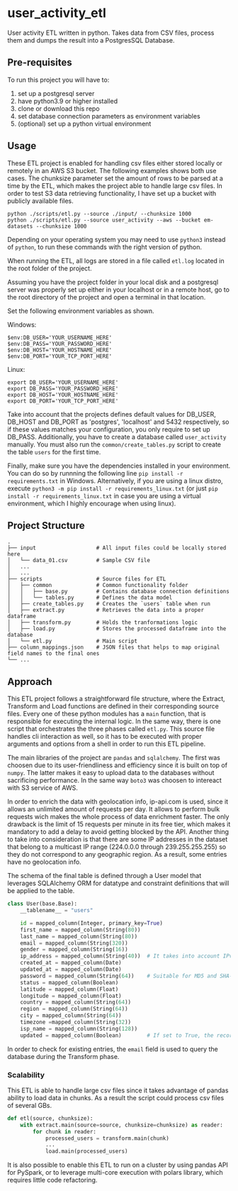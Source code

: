 # user_activity_etl

User activity ETL written in python. Takes data from CSV files, process them and dumps the result into a PostgresSQL Database.

## Pre-requisites

To run this project you will have to:
1. set up a postgresql server
2. have python3.9 or higher installed
3. clone or download this repo
4. set database connection parameters as environment variables
5. (optional) set up a python virtual environment

## Usage

These ETL project is enabled for handling csv files either stored locally or remotely in an AWS S3 bucket. The following examples shows both use cases. The chunksize parameter set the amount of rows to be parsed at a time by the ETL, which makes the project able to handle large csv files. 
In order to test S3 data retrieving functionality, I have set up a bucket with publicly available files.

```
python ./scripts/etl.py --source ./input/ --chunksize 1000
python ./scripts/etl.py --source user_activity --aws --bucket em-datasets --chunksize 1000
```
Depending on your operating system you may need to use `python3` instead of `python`, to run these commands with the right version of python.

When running the ETL, all logs are stored in a file called `etl.log` located in the root folder of the project.

Assuming you have the project folder in your local disk and a postgresql server was properly set up either in your localhost or in a remote host, go to the root directory of the project and open a terminal in that location.

Set the following environment variables as shown.

Windows:

````
$env:DB_USER='YOUR_USERNAME_HERE'
$env:DB_PASS='YOUR_PASSWORD_HERE'
$env:DB_HOST='YOUR_HOSTNAME_HERE'
$env:DB_PORT='YOUR_TCP_PORT_HERE'
````

Linux:

````
export DB_USER='YOUR_USERNAME_HERE'
export DB_PASS='YOUR_PASSWORD_HERE'
export DB_HOST='YOUR_HOSTNAME_HERE'
export DB_PORT='YOUR_TCP_PORT_HERE'
````

Take into account that the projects defines default values for DB_USER, DB_HOST and DB_PORT as 'postgres', 'localhost' and 5432 respectively, so if these values matches your configuration, you only require to set up DB_PASS. Additionally, you have to create a database called `user_activity` manually. You must also run the `common/create_tables.py` script to create the table `users` for the first time.

Finally, make sure you have the dependencies installed in your environment. You can do so by runnning the following line `pip install -r requirements.txt` in Windows. Alternatively, if you are using a linux distro, execute `python3 -m pip install -r requirements_linux.txt` (or just `pip install -r requirements_linux.txt` in case you are using a virtual environment, which I highly encourage when using linux).

## Project Structure

    .
    ├── input                   # All input files could be locally stored here
    │   └── data_01.csv         # Sample CSV file
    │   ...
    │   ...
    ├── scripts                 # Source files for ETL
    │   ├── common              # Common functionality folder
    │   │   ├── base.py         # Contains database connection definitions
    │   │   └── tables.py       # Defines the data model
    │   ├── create_tables.py    # Creates the `users` table when run
    │   ├── extract.py          # Retrieves the data into a proper dataframe
    │   ├── transform.py        # Holds the tranformations logic
    │   ├── load.py             # Stores the processed dataframe into the database
    │   └── etl.py              # Main script
    ├── column_mappings.json    # JSON files that helps to map original field names to the final ones
    └── ...

## Approach

This ETL project follows a straightforward file structure, where the  Extract, Transform and Load functions are defined in their corresponding source files. Every one of these python modules has a `main` function, that is responsible for executing the internal logic. In the same way, there is one script that orchestrates the three phases called `etl.py`. This source file handles cli interaction as well, so it has to be executed with proper arguments and options from a shell in order to run this ETL pipeline.

The main libraries of the project are `pandas` and `sqlalchemy`. The first was choosen due to its user-friendliness and efficiency since it is built on top of `numpy`. The latter makes it easy to upload data to the databases without sacrificing performance. In the same way `boto3` was choosen to intereact with S3 service of AWS.

In order to enrich the data with geolocation info, ip-api.com is used, since it allows an unlimited amount of requests per day. It allows to perform bulk requests wich makes the whole process of data enrichment faster. The only drawback is the limit of 15 requests per minute in its free tier, which makes it mandatory to add a delay to avoid getting blocked by the API. Another thing to take into consideration is that there are some IP addresses in the dataset that belong to a multicast IP range (224.0.0.0 through 239.255.255.255) so they do not correspond to any geographic region. As a result, some entries have no geolocation info.

The schema of the final table is defined through a User model that leverages SQLAlchemy ORM for datatype and constraint definitions that will be applied to the table.

```python
class User(base.Base):
    __tablename__ = "users"

    id = mapped_column(Integer, primary_key=True)
    first_name = mapped_column(String(80))
    last_name = mapped_column(String(80))
    email = mapped_column(String(320))
    gender = mapped_column(String(16))
    ip_address = mapped_column(String(40))  # It takes into account IPv4 and IPv6 address length
    created_at = mapped_column(Date)
    updated_at = mapped_column(Date)
    password = mapped_column(String(64))    # Suitable for MD5 and SHA-256 hash length
    status = mapped_column(Boolean)
    latitude = mapped_column(Float)
    longitude = mapped_column(Float)
    country = mapped_column(String(64))
    region = mapped_column(String(64))
    city = mapped_column(String(64))
    timezone =mapped_column(String(32))
    isp_name = mapped_column(String(128))
    updated = mapped_column(Boolean)        # If set to True, the record was updated
```

In order to check for existing entries, the `email` field is used to query the database during the Transform phase.

### Scalability

This ETL is able to handle large csv files since it takes advantage of pandas ability to load data in chunks. As a result the script could process csv files of several GBs.

```python
def etl(source, chunksize):
    with extract.main(source=source, chunksize=chunksize) as reader:
        for chunk in reader:
            processed_users = transform.main(chunk)
            ...
            load.main(processed_users)
```

It is also possible to enable this ETL to run on a cluster by using pandas API for PySpark, or to leverage multi-core execution with polars library, which requires little code refactoring.

